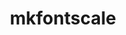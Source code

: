 ---
title: "mkfontscale"
layout: cache
categories: [package, develop]
meta: {"compilers": ["gcc@=10.2.1", "gcc@=10.5.0", "gcc@=11.1.0", "gcc@=11.4.0", "gcc@=13.3.0", "oneapi@=2024.2.1"], "num_specs": 32, "num_specs_by_stack": {"data-vis-sdk": 8, "developer-tools-aarch64-linux-gnu": 3, "developer-tools-manylinux2014": 1, "developer-tools-x86_64_v3-linux-gnu": 3, "e4s": 5, "e4s-oneapi": 4, "hep": 5, "root": 32}, "oss": ["centos7", "rhel8", "ubuntu20.04", "ubuntu22.04"], "platforms": ["linux"], "stacks": ["data-vis-sdk", "developer-tools-aarch64-linux-gnu", "developer-tools-manylinux2014", "developer-tools-x86_64_v3-linux-gnu", "e4s", "e4s-oneapi", "hep", "root"], "targets": ["aarch64", "x86_64_v3"], "versions": ["1.2.3"]}
spec_details: [{"compiler": "oneapi@=2024.2.1", "hash": "3sa6zqk2ar74m2rbca5o7mynln357n3e", "os": "ubuntu22.04", "platform": "linux", "size": "-", "stacks": ["e4s-oneapi", "root"], "target": "x86_64_v3", "variants": ["build_system=autotools"], "versions": ["1.2.3"]}, {"compiler": "gcc@=13.3.0", "hash": "3usmotm263ecz7wgzvg5uylasu6cs46k", "os": "rhel8", "platform": "linux", "size": "-", "stacks": ["developer-tools-aarch64-linux-gnu", "root"], "target": "aarch64", "variants": ["build_system=autotools"], "versions": ["1.2.3"]}, {"compiler": "gcc@=11.1.0", "hash": "4z337fdxmzzehoaswow3drgjxyrsdpr7", "os": "ubuntu20.04", "platform": "linux", "size": "-", "stacks": ["data-vis-sdk", "root"], "target": "x86_64_v3", "variants": ["build_system=autotools"], "versions": ["1.2.3"]}, {"compiler": "gcc@=10.5.0", "hash": "6b7casqhkjjv5467yvyf6rdwmaciigeb", "os": "centos7", "platform": "linux", "size": "-", "stacks": ["developer-tools-x86_64_v3-linux-gnu", "root"], "target": "x86_64_v3", "variants": ["build_system=autotools"], "versions": ["1.2.3"]}, {"compiler": "gcc@=11.1.0", "hash": "aowjzfzhap25xyt6zlsve6he5l2mbh7b", "os": "ubuntu20.04", "platform": "linux", "size": "-", "stacks": ["data-vis-sdk", "root"], "target": "x86_64_v3", "variants": ["build_system=autotools"], "versions": ["1.2.3"]}, {"compiler": "gcc@=10.5.0", "hash": "bg4xcufwzssypnu6k2nucwq27qw6qfhm", "os": "centos7", "platform": "linux", "size": "-", "stacks": ["developer-tools-x86_64_v3-linux-gnu", "root"], "target": "x86_64_v3", "variants": ["build_system=autotools"], "versions": ["1.2.3"]}, {"compiler": "gcc@=11.1.0", "hash": "ciqwy4sqb4wohbrt4eb67bdf63yxsnzu", "os": "ubuntu20.04", "platform": "linux", "size": "-", "stacks": ["data-vis-sdk", "root"], "target": "x86_64_v3", "variants": ["build_system=autotools"], "versions": ["1.2.3"]}, {"compiler": "gcc@=11.4.0", "hash": "cpeoqtblxlrra7v3c6srtwqwu5nhuqtx", "os": "ubuntu22.04", "platform": "linux", "size": "-", "stacks": ["e4s", "root"], "target": "x86_64_v3", "variants": ["build_system=autotools"], "versions": ["1.2.3"]}, {"compiler": "gcc@=13.3.0", "hash": "dv7jzaff2gpaeutlp663z3i7t735ln4i", "os": "rhel8", "platform": "linux", "size": "-", "stacks": ["root"], "target": "aarch64", "variants": ["build_system=autotools"], "versions": ["1.2.3"]}, {"compiler": "gcc@=11.4.0", "hash": "e6vwh3oqx3rkxrhq66zjoip7ewh65mrl", "os": "ubuntu22.04", "platform": "linux", "size": "-", "stacks": ["e4s", "root"], "target": "x86_64_v3", "variants": ["build_system=autotools"], "versions": ["1.2.3"]}, {"compiler": "gcc@=11.4.0", "hash": "fvvgldlyjo2mrwk2c542c7gqgoz42koi", "os": "ubuntu22.04", "platform": "linux", "size": "-", "stacks": ["hep", "root"], "target": "x86_64_v3", "variants": ["build_system=autotools"], "versions": ["1.2.3"]}, {"compiler": "gcc@=11.4.0", "hash": "fvvhg2bszxhawbanyau45vacxgsaozz6", "os": "ubuntu22.04", "platform": "linux", "size": "-", "stacks": ["e4s", "root"], "target": "x86_64_v3", "variants": ["build_system=autotools"], "versions": ["1.2.3"]}, {"compiler": "gcc@=13.3.0", "hash": "grtxurcvjnx2xbsviheuv5pr7wwytazs", "os": "rhel8", "platform": "linux", "size": "-", "stacks": ["developer-tools-aarch64-linux-gnu", "root"], "target": "aarch64", "variants": ["build_system=autotools"], "versions": ["1.2.3"]}, {"compiler": "gcc@=11.1.0", "hash": "gvk2ufsoohgkct6ti3klxmzdfsqqrvse", "os": "ubuntu20.04", "platform": "linux", "size": "-", "stacks": ["data-vis-sdk", "root"], "target": "x86_64_v3", "variants": ["build_system=autotools"], "versions": ["1.2.3"]}, {"compiler": "oneapi@=2024.2.1", "hash": "jcawtbsynnzdxzfh54yqg25fg32mlv7z", "os": "ubuntu22.04", "platform": "linux", "size": "-", "stacks": ["e4s-oneapi", "root"], "target": "x86_64_v3", "variants": ["build_system=autotools"], "versions": ["1.2.3"]}, {"compiler": "gcc@=13.3.0", "hash": "ksyoji6jezvrp57tqlyaz4y5acd52wh2", "os": "rhel8", "platform": "linux", "size": "-", "stacks": ["developer-tools-aarch64-linux-gnu", "root"], "target": "aarch64", "variants": ["build_system=autotools"], "versions": ["1.2.3"]}, {"compiler": "gcc@=11.1.0", "hash": "nnp3itxumiuruboye47v5pei7qip65gf", "os": "ubuntu20.04", "platform": "linux", "size": "-", "stacks": ["data-vis-sdk", "root"], "target": "x86_64_v3", "variants": ["build_system=autotools"], "versions": ["1.2.3"]}, {"compiler": "gcc@=11.4.0", "hash": "onjuv2bfewj3rzokznaxtf5vu3ey3ujy", "os": "ubuntu22.04", "platform": "linux", "size": "-", "stacks": ["e4s", "root"], "target": "x86_64_v3", "variants": ["build_system=autotools"], "versions": ["1.2.3"]}, {"compiler": "gcc@=10.5.0", "hash": "qnpkvhs2p2oyhlead4cbc2u7rxjcvrhs", "os": "centos7", "platform": "linux", "size": "-", "stacks": ["root"], "target": "x86_64_v3", "variants": ["build_system=autotools"], "versions": ["1.2.3"]}, {"compiler": "gcc@=11.4.0", "hash": "r4e5gjepunjze7ycuqxp52kzg4cxby76", "os": "ubuntu22.04", "platform": "linux", "size": "-", "stacks": ["hep", "root"], "target": "x86_64_v3", "variants": ["build_system=autotools"], "versions": ["1.2.3"]}, {"compiler": "oneapi@=2024.2.1", "hash": "r4sfl6jdw4y6shzk4s6mjafbgux6w4gb", "os": "ubuntu22.04", "platform": "linux", "size": "-", "stacks": ["e4s-oneapi", "root"], "target": "x86_64_v3", "variants": ["build_system=autotools"], "versions": ["1.2.3"]}, {"compiler": "gcc@=10.5.0", "hash": "srj7t2kv2kazelx3fvbtptjkvt664qjv", "os": "centos7", "platform": "linux", "size": "-", "stacks": ["developer-tools-x86_64_v3-linux-gnu", "root"], "target": "x86_64_v3", "variants": ["build_system=autotools"], "versions": ["1.2.3"]}, {"compiler": "oneapi@=2024.2.1", "hash": "teyibn3tzwdppfj4oygcmwaj4waycwcs", "os": "ubuntu22.04", "platform": "linux", "size": "-", "stacks": ["root"], "target": "x86_64_v3", "variants": ["build_system=autotools"], "versions": ["1.2.3"]}, {"compiler": "gcc@=11.4.0", "hash": "u5wn346kwuejcdtcmhhrxrq7izxmobgw", "os": "ubuntu22.04", "platform": "linux", "size": "-", "stacks": ["e4s", "root"], "target": "x86_64_v3", "variants": ["build_system=autotools"], "versions": ["1.2.3"]}, {"compiler": "gcc@=10.2.1", "hash": "u5yucfjzbs7wf4ephrh3nslanwlytaxt", "os": "centos7", "platform": "linux", "size": "-", "stacks": ["developer-tools-manylinux2014", "root"], "target": "x86_64_v3", "variants": ["build_system=autotools"], "versions": ["1.2.3"]}, {"compiler": "gcc@=11.1.0", "hash": "u6nh2mai4rw7uxhta7gyq63goanrgp7x", "os": "ubuntu20.04", "platform": "linux", "size": "-", "stacks": ["data-vis-sdk", "root"], "target": "x86_64_v3", "variants": ["build_system=autotools"], "versions": ["1.2.3"]}, {"compiler": "gcc@=11.1.0", "hash": "u7rmjwfole7okkemab63s3yfbxk35a3n", "os": "ubuntu20.04", "platform": "linux", "size": "-", "stacks": ["data-vis-sdk", "root"], "target": "x86_64_v3", "variants": ["build_system=autotools"], "versions": ["1.2.3"]}, {"compiler": "gcc@=11.1.0", "hash": "vo4dleincdvaufxcgtu5zmrqv4ial7nl", "os": "ubuntu20.04", "platform": "linux", "size": "-", "stacks": ["data-vis-sdk", "root"], "target": "x86_64_v3", "variants": ["build_system=autotools"], "versions": ["1.2.3"]}, {"compiler": "oneapi@=2024.2.1", "hash": "wawpdfocldgtdweerro5m7x4iv2yccre", "os": "ubuntu22.04", "platform": "linux", "size": "-", "stacks": ["e4s-oneapi", "root"], "target": "x86_64_v3", "variants": ["build_system=autotools"], "versions": ["1.2.3"]}, {"compiler": "gcc@=11.4.0", "hash": "xbe3g53hwxit763cpxblcjo7phq2wtqr", "os": "ubuntu22.04", "platform": "linux", "size": "-", "stacks": ["hep", "root"], "target": "x86_64_v3", "variants": ["build_system=autotools"], "versions": ["1.2.3"]}, {"compiler": "gcc@=11.4.0", "hash": "xilqxwacxylbwu76bacrwu6bq2otb3bb", "os": "ubuntu22.04", "platform": "linux", "size": "-", "stacks": ["hep", "root"], "target": "x86_64_v3", "variants": ["build_system=autotools"], "versions": ["1.2.3"]}, {"compiler": "gcc@=11.4.0", "hash": "xkzd22lfsw3iijmgoycbi3orav5ygenv", "os": "ubuntu22.04", "platform": "linux", "size": "-", "stacks": ["hep", "root"], "target": "x86_64_v3", "variants": ["build_system=autotools"], "versions": ["1.2.3"]}]
---
